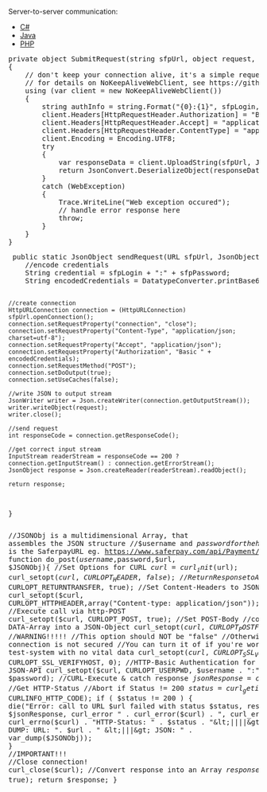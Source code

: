 ﻿Server-to-server communication:

<div class="samples" role="tabpanel">
	<ul id="tabs" class="nav nav-tabs" data-tabs="tabs">
		<li class="active"><a aria-expanded="false" href="#csharp" data-toggle="tab">C#</a></li>
		<li class=""><a aria-expanded="true" href="#java" data-toggle="tab">Java</a></li>
		<li class=""><a aria-expanded="true" href="#php" data-toggle="tab">PHP</a></li>
	</ul>
	<div id="tab-content" class="tab-content">
		<div class="tab-pane active" id="csharp">
			<pre class="prettyprint">private object SubmitRequest(string sfpUrl, object request, string sfpLogin, string sfpPassword)
{
	// don't keep your connection alive, it's a simple request/response server call
	// for details on NoKeepAliveWebClient, see https://github.com/saferpay/jsonapi/blob/master/snippets/NoKeepAliveWebClient.cs
	using (var client = new NoKeepAliveWebClient())
	{
		string authInfo = string.Format("{0}:{1}", sfpLogin, sfpPassword);
		client.Headers[HttpRequestHeader.Authorization] = "Basic " + Convert.ToBase64String(Encoding.UTF8.GetBytes(authInfo));
		client.Headers[HttpRequestHeader.Accept] = "application/json";
		client.Headers[HttpRequestHeader.ContentType] = "application/json; charset=utf-8";
		client.Encoding = Encoding.UTF8;
		try
		{
			var responseData = client.UploadString(sfpUrl, JsonConvert.SerializeObject(request));
			return JsonConvert.DeserializeObject(responseData);
		}
		catch (WebException)
		{
			Trace.WriteLine("Web exception occured");
			// handle error response here
			throw;
		}
	}
}</pre>
		</div>
		  <div class="tab-pane" id="java">
			<pre class="prettyprint"> public static JsonObject sendRequest(URL sfpUrl, JsonObject request, String sfpLogin, String sfpPassword) throws IOException {
    //encode credentials
    String credential = sfpLogin + ":" + sfpPassword;
    String encodedCredentials = DatatypeConverter.printBase64Binary(credential.getBytes());
    
    //create connection
    HttpURLConnection connection = (HttpURLConnection) sfpUrl.openConnection();
    connection.setRequestProperty("connection", "close");
    connection.setRequestProperty("Content-Type", "application/json; charset=utf-8");
    connection.setRequestProperty("Accept", "application/json");
    connection.setRequestProperty("Authorization", "Basic " + encodedCredentials);
    connection.setRequestMethod("POST");
    connection.setDoOutput(true);
    connection.setUseCaches(false);
    
    //write JSON to output stream
    JsonWriter writer = Json.createWriter(connection.getOutputStream());
    writer.writeObject(request);
    writer.close();
    
    //send request
    int responseCode = connection.getResponseCode();
    
    //get correct input stream
    InputStream readerStream = responseCode == 200 ? connection.getInputStream() : connection.getErrorStream();
    JsonObject response = Json.createReader(readerStream).readObject();
    
    return response;
  }</pre>
		</div>
		<div class="tab-pane" id="php">
			<pre class="prettyprint">//JSONObj is a multidimensional Array, that assembles the JSON structure
//$username and $password for the http-Basic Authentication
//$url is the SaferpayURL eg. https://www.saferpay.com/api/Payment/v1/Transaction/Initialize
function do_post($username,$password,$url, $JSONObj){
	//Set Options for CURL
	$curl = curl_init($url);
	curl_setopt($curl, CURLOPT_HEADER, false);
	//Return Response to Application
	curl_setopt($curl, CURLOPT_RETURNTRANSFER, true);
	//Set Content-Headers to JSON
	curl_setopt($curl, CURLOPT_HTTPHEADER,array("Content-type: application/json"));
	//Execute call via http-POST
	curl_setopt($curl, CURLOPT_POST, true);
	//Set POST-Body
		//convert DATA-Array into a JSON-Object
	curl_setopt($curl, CURLOPT_POSTFIELDS, json_encode($JSONObj));
	//WARNING!!!!!
	//This option should NOT be "false"
	//Otherwise the connection is not secured
	//You can turn it of if you're working on the test-system with no vital data
	curl_setopt($curl, CURLOPT_SSL_VERIFYPEER, true);
	curl_setopt($curl, CURLOPT_SSL_VERIFYHOST, 0);
	//HTTP-Basic Authentication for the Saferpay JSON-API
	curl_setopt($curl, CURLOPT_USERPWD, $username . ":" . $password);
	//CURL-Execute &amp; catch response
	$jsonResponse = curl_exec($curl);
	//Get HTTP-Status
	//Abort if Status != 200 
	$status = curl_getinfo($curl, CURLINFO_HTTP_CODE);
	if ( $status != 200 ) {
		die("Error: call to URL $url failed with status $status, response $jsonResponse, curl_error " . curl_error($curl) . ", curl_errno " . curl_errno($curl) . "HTTP-Status: " . $status . "&lt;||||&gt; DUMP: URL: ". $url . " &lt;|||&gt; JSON: " . var_dump($JSONObj));
	}
	//IMPORTANT!!!
	//Close connection!
	curl_close($curl);
	//Convert response into an Array
	$response = json_decode($jsonResponse, true);
	return $response;
}
</pre>
		</div>
	</div>
</div>
